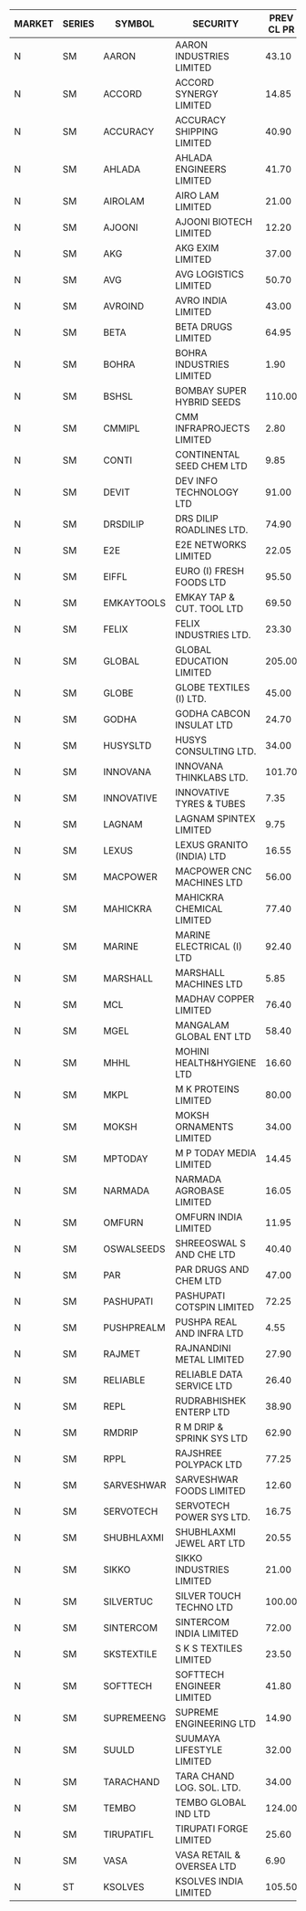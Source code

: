


| MARKET | SERIES | SYMBOL | SECURITY | PREV CL PR | OPEN PRICE | HIGH PRICE | LOW PRICE | CLOSE PRICE | NET TRDVAL | NET TRDQTY | CORP IND | HI 52 WK | LO 52 WK |
| ----- | ----- | ----- | ----- | ----- | ----- | ----- | ----- | ----- | ----- | ----- | ----- | ----- | ----- |
| N | SM | AARON | AARON INDUSTRIES LIMITED | 43.10 | 43.60 | 44.00 | 43.60 | 44.00 | 434280.00 | 9900 |  | 53.50 | 40.00 |
| N | SM | ACCORD | ACCORD SYNERGY LIMITED | 14.85 | 16.30 | 16.30 | 16.30 | 16.30 | 32600.00 | 2000 |  | 25.25 | 10.25 |
| N | SM | ACCURACY | ACCURACY SHIPPING LIMITED | 40.90 | 41.00 | 41.00 | 40.00 | 40.30 | 968000.00 | 24000 |  | 41.50 | 12.35 |
| N | SM | AHLADA | AHLADA ENGINEERS LIMITED | 41.70 | 40.60 | 42.60 | 40.50 | 42.60 | 249300.00 | 6000 |  | 69.95 | 36.30 |
| N | SM | AIROLAM | AIRO LAM LIMITED | 21.00 | 21.00 | 21.00 | 21.00 | 21.00 | 126000.00 | 6000 |  | 32.95 | 14.45 |
| N | SM | AJOONI | AJOONI BIOTECH LIMITED | 12.20 | 12.80 | 12.80 | 12.80 | 12.80 | 102400.00 | 8000 |  | 12.80 | 6.35 |
| N | SM | AKG | AKG EXIM LIMITED | 37.00 | 37.70 | 37.70 | 37.70 | 37.70 | 150800.00 | 4000 |  | 37.70 | 30.00 |
| N | SM | AVG | AVG LOGISTICS LIMITED | 50.70 | 48.25 | 48.25 | 48.20 | 48.20 | 289320.00 | 6000 |  | 97.90 | 23.10 |
| N | SM | AVROIND | AVRO INDIA LIMITED | 43.00 | 43.50 | 43.50 | 43.50 | 43.50 | 87000.00 | 2000 |  | 63.20 | 29.50 |
| N | SM | BETA | BETA DRUGS LIMITED | 64.95 | 64.75 | 64.75 | 59.10 | 59.10 | 146360.00 | 2400 |  | 98.90 | 37.00 |
| N | SM | BOHRA | BOHRA INDUSTRIES LIMITED | 1.90 | 1.85 | 1.85 | 1.85 | 1.85 | 3700.00 | 2000 |  | 6.95 | .35 |
| N | SM | BSHSL | BOMBAY SUPER HYBRID SEEDS | 110.00 | 110.75 | 110.90 | 110.75 | 110.90 | 265980.00 | 2400 |  | 134.05 | 85.70 |
| N | SM | CMMIPL | CMM INFRAPROJECTS LIMITED | 2.80 | 2.70 | 2.70 | 2.70 | 2.70 | 32400.00 | 12000 |  | 9.25 | 2.45 |
| N | SM | CONTI | CONTINENTAL SEED CHEM LTD | 9.85 | 9.40 | 9.40 | 9.40 | 9.40 | 156651.00 | 16665 |  | 102.20 | 9.10 |
| N | SM | DEVIT | DEV INFO TECHNOLOGY LTD | 91.00 | 91.00 | 91.00 | 84.50 | 84.50 | 897000.00 | 10500 |  | 101.00 | 57.00 |
| N | SM | DRSDILIP | DRS DILIP ROADLINES LTD. | 74.90 | 74.10 | 74.10 | 74.10 | 74.10 | 1541280.00 | 20800 |  | 78.00 | 65.50 |
| N | SM | E2E | E2E NETWORKS LIMITED | 22.05 | 22.20 | 23.15 | 22.20 | 23.15 | 183300.00 | 8000 |  | 42.00 | 13.30 |
| N | SM | EIFFL | EURO (I) FRESH FOODS LTD | 95.50 | 95.50 | 96.00 | 95.35 | 95.50 | 688440.00 | 7200 |  | 131.00 | 71.00 |
| N | SM | EMKAYTOOLS | EMKAY TAP & CUT. TOOL LTD | 69.50 | 72.95 | 72.95 | 72.95 | 72.95 | 831630.00 | 11400 |  | 164.75 | 69.00 |
| N | SM | FELIX | FELIX INDUSTRIES LTD. | 23.30 | 24.25 | 24.25 | 24.25 | 24.25 | 97000.00 | 4000 |  | 25.00 | 10.80 |
| N | SM | GLOBAL | GLOBAL EDUCATION LIMITED | 205.00 | 210.00 | 210.00 | 195.00 | 196.00 | 1413000.00 | 7000 |  | 215.00 | 41.20 |
| N | SM | GLOBE | GLOBE TEXTILES (I) LTD. | 45.00 | 47.00 | 47.00 | 47.00 | 47.00 | 94000.00 | 2000 |  | 49.85 | 18.00 |
| N | SM | GODHA | GODHA CABCON INSULAT LTD | 24.70 | 24.75 | 24.75 | 24.75 | 24.75 | 99000.00 | 4000 |  | 30.85 | 10.95 |
| N | SM | HUSYSLTD | HUSYS CONSULTING LTD. | 34.00 | 40.75 | 40.75 | 35.05 | 35.05 | 151600.00 | 4000 |  | 40.75 | 20.50 |
| N | SM | INNOVANA | INNOVANA THINKLABS LTD. | 101.70 | 98.00 | 98.75 | 96.65 | 96.65 | 1867050.00 | 19000 |  | 326.40 | 73.05 |
| N | SM | INNOVATIVE | INNOVATIVE TYRES & TUBES | 7.35 | 7.30 | 7.30 | 7.00 | 7.00 | 458850.00 | 63000 |  | 17.75 | 5.40 |
| N | SM | LAGNAM | LAGNAM SPINTEX LIMITED | 9.75 | 10.05 | 10.05 | 10.05 | 10.05 | 30150.00 | 3000 |  | 13.60 | 7.05 |
| N | SM | LEXUS | LEXUS GRANITO (INDIA) LTD | 16.55 | 17.35 | 17.35 | 17.35 | 17.35 | 34700.00 | 2000 |  | 19.05 | 4.55 |
| N | SM | MACPOWER | MACPOWER CNC MACHINES LTD | 56.00 | 58.65 | 58.70 | 58.65 | 58.70 | 59848.50 | 1020 |  | 126.45 | 33.30 |
| N | SM | MAHICKRA | MAHICKRA CHEMICAL LIMITED | 77.40 | 76.60 | 80.30 | 75.80 | 78.55 | 811350.00 | 10500 |  | 93.50 | 50.15 |
| N | SM | MARINE | MARINE ELECTRICAL (I) LTD | 92.40 | 92.50 | 92.75 | 87.70 | 88.25 | 1999600.00 | 22000 |  | 123.00 | 78.00 |
| N | SM | MARSHALL | MARSHALL MACHINES LTD | 5.85 | 5.85 | 5.85 | 5.60 | 5.85 | 104550.00 | 18000 |  | 24.45 | 4.85 |
| N | SM | MCL | MADHAV COPPER LIMITED | 76.40 | 76.30 | 76.40 | 76.30 | 76.40 | 549660.00 | 7200 |  | 277.00 | 52.10 |
| N | SM | MGEL | MANGALAM GLOBAL ENT LTD | 58.40 | 58.40 | 58.40 | 58.40 | 58.40 | 116800.00 | 2000 |  | 58.40 | 51.05 |
| N | SM | MHHL | MOHINI HEALTH&HYGIENE LTD | 16.60 | 15.80 | 16.80 | 15.80 | 16.05 | 145950.00 | 9000 |  | 22.40 | 11.35 |
| N | SM | MKPL | M K PROTEINS LIMITED | 80.00 | 79.00 | 81.00 | 79.00 | 80.80 | 1602100.00 | 20000 |  | 81.90 | 63.50 |
| N | SM | MOKSH | MOKSH ORNAMENTS LIMITED | 34.00 | 35.00 | 35.00 | 35.00 | 35.00 | 210000.00 | 6000 |  | 35.00 | 19.50 |
| N | SM | MPTODAY | M P TODAY MEDIA LIMITED | 14.45 | 15.15 | 15.15 | 13.90 | 13.90 | 58100.00 | 4000 |  | 34.35 | 13.55 |
| N | SM | NARMADA | NARMADA AGROBASE LIMITED | 16.05 | 15.60 | 15.60 | 15.60 | 15.60 | 112320.00 | 7200 |  | 28.70 | 11.30 |
| N | SM | OMFURN | OMFURN INDIA LIMITED | 11.95 | 12.50 | 12.50 | 12.50 | 12.50 | 75000.00 | 6000 |  | 12.50 | 4.50 |
| N | SM | OSWALSEEDS | SHREEOSWAL S AND CHE LTD | 40.40 | 41.90 | 42.00 | 38.45 | 38.80 | 1125200.00 | 28000 |  | 42.00 | 19.95 |
| N | SM | PAR | PAR DRUGS AND CHEM LTD | 47.00 | 47.50 | 47.50 | 47.50 | 47.50 | 95000.00 | 2000 |  | 54.00 | 26.20 |
| N | SM | PASHUPATI | PASHUPATI COTSPIN LIMITED | 72.25 | 72.00 | 72.00 | 69.90 | 69.90 | 2804880.00 | 40000 |  | 75.00 | 40.00 |
| N | SM | PUSHPREALM | PUSHPA REAL AND INFRA LTD | 4.55 | 4.40 | 4.40 | 4.40 | 4.40 | 8800.00 | 2000 |  | 8.50 | 3.70 |
| N | SM | RAJMET | RAJNANDINI METAL LIMITED | 27.90 | 28.50 | 29.35 | 28.40 | 28.50 | 459000.00 | 16000 |  | 29.35 | 27.80 |
| N | SM | RELIABLE | RELIABLE DATA SERVICE LTD | 26.40 | 25.10 | 25.10 | 25.10 | 25.10 | 60240.00 | 2400 |  | 36.40 | 19.95 |
| N | SM | REPL | RUDRABHISHEK ENTERP LTD | 38.90 | 38.50 | 39.75 | 38.50 | 39.75 | 350550.00 | 9000 |  | 42.20 | 20.60 |
| N | SM | RMDRIP | R M DRIP & SPRINK SYS LTD | 62.90 | 59.85 | 61.45 | 59.85 | 59.85 | 1833900.00 | 30000 |  | 63.00 | 13.00 |
| N | SM | RPPL | RAJSHREE POLYPACK LTD | 77.25 | 73.60 | 74.10 | 73.60 | 74.10 | 147700.00 | 2000 |  | 118.00 | 47.75 |
| N | SM | SARVESHWAR | SARVESHWAR FOODS LIMITED | 12.60 | 12.05 | 12.05 | 12.00 | 12.00 | 76960.00 | 6400 |  | 40.85 | 8.45 |
| N | SM | SERVOTECH | SERVOTECH POWER SYS LTD. | 16.75 | 17.35 | 17.45 | 17.35 | 17.40 | 208800.00 | 12000 |  | 17.75 | 6.50 |
| N | SM | SHUBHLAXMI | SHUBHLAXMI JEWEL ART LTD | 20.55 | 21.55 | 21.55 | 21.50 | 21.50 | 86050.00 | 4000 |  | 209.50 | 16.30 |
| N | SM | SIKKO | SIKKO INDUSTRIES LIMITED | 21.00 | 25.00 | 25.00 | 25.00 | 25.00 | 100000.00 | 4000 |  | 32.75 | 18.00 |
| N | SM | SILVERTUC | SILVER TOUCH TECHNO LTD | 100.00 | 96.00 | 99.75 | 96.00 | 99.75 | 195750.00 | 2000 |  | 130.00 | 93.00 |
| N | SM | SINTERCOM | SINTERCOM INDIA LIMITED | 72.00 | 75.45 | 75.60 | 74.00 | 75.55 | 901100.00 | 12000 |  | 81.00 | 35.55 |
| N | SM | SKSTEXTILE | S K S TEXTILES LIMITED | 23.50 | 24.65 | 24.65 | 24.65 | 24.65 | 98600.00 | 4000 |  | 48.90 | 22.25 |
| N | SM | SOFTTECH | SOFTTECH ENGINEER LIMITED | 41.80 | 43.80 | 43.80 | 43.80 | 43.80 | 70080.00 | 1600 |  | 76.25 | 32.45 |
| N | SM | SUPREMEENG | SUPREME ENGINEERING LTD | 14.90 | 15.40 | 15.40 | 15.40 | 15.40 | 123200.00 | 8000 |  | 40.50 | 13.20 |
| N | SM | SUULD | SUUMAYA LIFESTYLE LIMITED | 32.00 | 32.00 | 32.05 | 32.00 | 32.05 | 5380000.00 | 168000 |  | 41.00 | 17.55 |
| N | SM | TARACHAND | TARA CHAND LOG. SOL. LTD. | 34.00 | 34.50 | 34.50 | 34.50 | 34.50 | 69000.00 | 2000 |  | 43.00 | 21.10 |
| N | SM | TEMBO | TEMBO GLOBAL IND LTD | 124.00 | 127.00 | 127.00 | 127.00 | 127.00 | 1778000.00 | 14000 |  | 137.50 | 100.00 |
| N | SM | TIRUPATIFL | TIRUPATI FORGE LIMITED | 25.60 | 25.30 | 25.30 | 25.30 | 25.30 | 80960.00 | 3200 |  | 48.75 | 25.30 |
| N | SM | VASA | VASA RETAIL & OVERSEA LTD | 6.90 | 6.60 | 6.60 | 6.60 | 6.60 | 26400.00 | 4000 |  | 22.90 | 6.00 |
| N | ST | KSOLVES | KSOLVES INDIA LIMITED | 105.50 | 105.25 | 105.50 | 105.25 | 105.50 | 379500.00 | 3600 |  | 109.40 | 101.00 |



